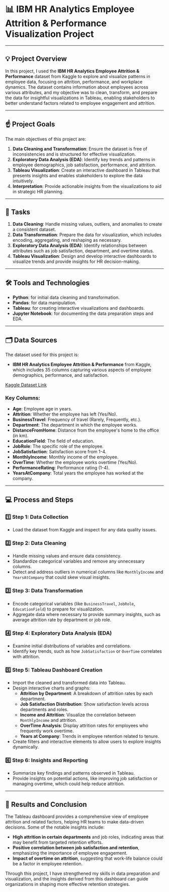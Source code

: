 # 📊 IBM HR Analytics Employee Attrition & Performance Visualization Project

---

## 💡 Project Overview
In this project, I used the **IBM HR Analytics Employee Attrition & Performance** dataset from Kaggle to explore and visualize patterns in employee data, focusing on attrition, performance, and workplace dynamics. The dataset contains information about employees across various attributes, and my objective was to clean, transform, and prepare the data for insightful visualizations in Tableau, enabling stakeholders to better understand factors related to employee engagement and attrition.

---

## ☝️ Project Goals
The main objectives of this project are:
1. **Data Cleaning and Transformation**: Ensure the dataset is free of inconsistencies and is structured for effective visualization.
2. **Exploratory Data Analysis (EDA)**: Identify key trends and patterns in employee demographics, job satisfaction, performance, and attrition.
3. **Tableau Visualization**: Create an interactive dashboard in Tableau that presents insights and enables stakeholders to explore the data intuitively.
4. **Interpretation**: Provide actionable insights from the visualizations to aid in strategic HR planning.

---

## 💼 Tasks
1. **Data Cleaning**: Handle missing values, outliers, and anomalies to create a consistent dataset.
2. **Data Transformation**: Prepare the data for visualization, which includes encoding, aggregating, and reshaping as necessary.
3. **Exploratory Data Analysis (EDA)**: Identify relationships between attributes such as job satisfaction, department, and overtime status.
4. **Tableau Visualization**: Design and develop interactive dashboards to visualize trends and provide insights for HR decision-making.

---

## 🛠️ Tools and Technologies
- **Python**: for initial data cleaning and transformation.
- **Pandas**: for data manipulation.
- **Tableau**: for creating interactive visualizations and dashboards.
- **Jupyter Notebook**: for documenting the data preparation steps and EDA.

---

## 🗂️ Data Sources
The dataset used for this project is:
- **IBM HR Analytics Employee Attrition & Performance** from Kaggle, which includes 35 columns capturing various aspects of employee demographics, performance, and satisfaction.

[Kaggle Dataset Link](https://www.kaggle.com/datasets/pavansubhasht/ibm-hr-analytics-attrition-dataset)

### Key Columns:
- **Age**: Employee age in years.
- **Attrition**: Whether the employee has left (Yes/No).
- **BusinessTravel**: Frequency of travel (Rarely, Frequently, etc.).
- **Department**: The department in which the employee works.
- **DistanceFromHome**: Distance from the employee's home to the office (in km).
- **EducationField**: The field of education.
- **JobRole**: The specific role of the employee.
- **JobSatisfaction**: Satisfaction score from 1-4.
- **MonthlyIncome**: Monthly income of the employee.
- **OverTime**: Whether the employee works overtime (Yes/No).
- **PerformanceRating**: Performance rating (1-4).
- **YearsAtCompany**: Total years the employee has worked at the company.

---

## 💻 Process and Steps

### 1️⃣ Step 1: Data Collection
   - Load the dataset from Kaggle and inspect for any data quality issues.

### 2️⃣ Step 2: Data Cleaning
   - Handle missing values and ensure data consistency.
   - Standardize categorical variables and remove any unnecessary columns.
   - Detect and address outliers in numerical columns like `MonthlyIncome` and `YearsAtCompany` that could skew visual insights.

### 3️⃣ Step 3: Data Transformation
   - Encode categorical variables (like `BusinessTravel`, `JobRole`, `EducationField`) to prepare for visualization.
   - Aggregate data where necessary to provide summary insights, such as average attrition rate by department or job role.

### 4️⃣ Step 4: Exploratory Data Analysis (EDA)
   - Examine initial distributions of variables and correlations.
   - Identify key trends, such as how `JobSatisfaction` or `OverTime` correlates with attrition.

### 5️⃣ Step 5: Tableau Dashboard Creation
   - Import the cleaned and transformed data into Tableau.
   - Design interactive charts and graphs:
     - **Attrition by Department**: A breakdown of attrition rates by each department.
     - **Job Satisfaction Distribution**: Show satisfaction levels across departments and roles.
     - **Income and Attrition**: Visualize the correlation between `MonthlyIncome` and attrition.
     - **OverTime Analysis**: Display attrition rates for employees who frequently work overtime.
     - **Years at Company**: Trends in employee retention related to tenure.
   - Create filters and interactive elements to allow users to explore insights dynamically.

### 6️⃣ Step 6: Insights and Reporting
   - Summarize key findings and patterns observed in Tableau.
   - Provide insights on potential actions, like improving job satisfaction or managing overtime, which could help reduce attrition.

---

## 🌿 Results and Conclusion
The Tableau dashboard provides a comprehensive view of employee attrition and related factors, helping HR teams to make data-driven decisions. Some of the notable insights include:
- **High attrition in certain departments** and job roles, indicating areas that may benefit from targeted retention efforts.
- **Positive correlation between job satisfaction and retention**, emphasizing the importance of employee engagement.
- **Impact of overtime on attrition**, suggesting that work-life balance could be a factor in employee retention.

Through this project, I have strengthened my skills in data preparation and visualization, and the insights derived from this dashboard can guide organizations in shaping more effective retention strategies.

